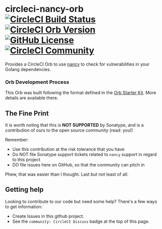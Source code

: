 <!--

    Sonatype Nexus (TM) Open Source Version
    Copyright (c) 2020-present Sonatype, Inc.
    All rights reserved. Includes the third-party code listed at http://links.sonatype.com/products/nexus/oss/attributions.

    Sonatype Nexus (TM) Professional Version is available from Sonatype, Inc. "Sonatype" and "Sonatype Nexus" are trademarks
    of Sonatype, Inc. Apache Maven is a trademark of the Apache Software Foundation. M2eclipse is a trademark of the
    Eclipse Foundation. All other trademarks are the property of their respective owners.

-->

# circleci-nancy-orb [![CircleCI Build Status](https://circleci.com/gh/sonatype-nexus-community/circleci-nancy-orb.svg?style=shield "CircleCI Build Status")](https://circleci.com/gh/sonatype-nexus-community/circleci-nancy-orb) [![CircleCI Orb Version](https://img.shields.io/badge/endpoint.svg?url=https://badges.circleci.io/orb/sonatype-nexus-community/circleci-nancy-orb)](https://circleci.com/orbs/registry/orb/sonatype-nexus-community/circleci-nancy-orb) [![GitHub License](https://img.shields.io/badge/license-MIT-lightgrey.svg)](https://raw.githubusercontent.com/sonatype-nexus-community/circleci-nancy-orb/master/LICENSE) [![CircleCI Community](https://img.shields.io/badge/community-CircleCI%20Discuss-343434.svg)](https://discuss.circleci.com/c/ecosystem/orbs)

Provides a CircleCI Orb to use [nancy](https://github.com/sonatype-nexus-community/nancy) to check for vulnerabilities in your Golang dependencies.

### Orb Development Process

  This Orb was built following the format defined in the [Orb Starter Kit](https://github.com/CircleCI-Public/orb-starter-kit#orb-starter-kit--).
  More details are available there.

## The Fine Print

It is worth noting that this is **NOT SUPPORTED** by Sonatype, and is a contribution of ours
to the open source community (read: you!)

Remember:

* Use this contribution at the risk tolerance that you have
* Do NOT file Sonatype support tickets related to `nancy` support in regard to this project
* DO file issues here on GitHub, so that the community can pitch in

Phew, that was easier than I thought. Last but not least of all:

## Getting help

Looking to contribute to our code but need some help? There's a few ways to get information:

* Create Issues in this github project.
* See the `community: CircleCI Discuss` badge at the top of this page.

